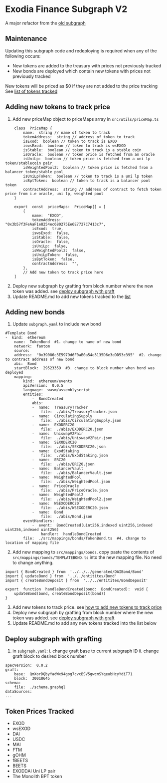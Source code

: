 # Exodia Finance Subgraph V2
A major refactor from the [old subgraph](https://github.com/ExodiaFinance/exodia-subgraph)
## Maintenance
Updating this subgraph code and redeploying is required when any of the following occurs:
- New tokens are added to the treasury with prices not previously tracked
- New bonds are deployed which contain new tokens with prices not previously tracked

New tokens will be priced as $0 if they are not added to the price tracking
See [list of tokens tracked](#Token-Prices-Tracked)

## Adding new tokens to track price
1. Add new priceMap object to priceMaps array in `src/utils/priceMap.ts`
```
	class  PriceMap {
		name:  string // name of token to track
		tokenAddress:  string // address of token to track
		isExod:  boolean // token to track is EXOD
		iswsExod:  boolean // token to track is wsEXOD
		isStable:  boolean // token to track is a stable coin
		isOracle:  boolean // token price is fetched from an oracle
		isUniLp:  boolean // token price is fetched from a uni lp token/stablecoin pair
		isWeightedPool2:  boolean // token price is fetched from a balancer token/stable pool
		isUniLpToken:  boolean // token to track is a uni lp token
		isBptToken:  boolean // token to track is a balancer pool token
		contractAddress:  string // address of contract to fetch token price from i.e oracle, uni lp, weighted pool
	} 

	export  const  priceMaps:  PriceMap[] = [
		{
			name:  "EXOD",
			tokenAddress:  "0x3b57f3FeAaF1e8254ec680275Ee6E7727C7413c7",
			isExod:  true,
			iswsExod:  false,
			isStable:  false,
			isOracle:  false,
			isUniLp:  false,
			isWeightedPool2:  false,
			isUniLpToken:  false,
			isBptToken:  false,
			contractAddress:  "",
		},
		// Add new token to track price here
	]
```
2. Deploy new subgraph by grafting from block number where the new token was added. see [deploy subgraph with graft](#Deploy-subgraph-with-grafting)
3. Update README.md to add new tokens tracked to the [list](#Token-Prices-Tracked)
## Adding new bonds
1. Update `subgraph.yaml` to include new bond
```
#Template Bond
-  kind:  ethereum
	name:  TokenBond  #1. change to name of new bond
	network:  fantom
	source:
	address:  "0x39086c3E5979d6F0aB0a54e3135D6e3eDD53c395"  #2. change to contract address of new bond
	abi:  Bond
	startBlock:  29523359  #3. change to block number when bond was deployed
	mapping:
		kind:  ethereum/events
		apiVersion:  0.0.5
		language:  wasm/assemblyscript
		entities:
			-  BondCreated
			abis:
			-  name:  TreasuryTracker
				file:  ./abis/TreasuryTracker.json
			-  name:  CirculatingSupply
				file:  ./abis/CirculatingSupply.json
			-  name:  EXODERC20
				file:  ./abis/EXODERC20.json
			-  name:  UniswapV2Pair
				file:  ./abis/UniswapV2Pair.json
			-  name:  SEXODERC20
				file:  ./abis/SEXODERC20.json
			-  name:  ExodStaking
				file:  ./abis/ExodStaking.json
			-  name:  ERC20
				file:  ./abis/ERC20.json
			-  name:  BalancerVault
				file:  ./abis/BalancerVault.json
			-  name:  WeightedPool
				file:  ./abis/WeightedPool.json
			-  name:  PriceOracle
				file:  ./abis/PriceOracle.json
			-  name:  WeightedPool2
				file:  ./abis/WeightedPool2.json
			-  name:  WSEXODERC20
				file:  ./abis/WSEXODERC20.json
			-  name:  Bond
				file:  ./abis/Bond.json
		eventHandlers:
			-  event:  BondCreated(uint256,indexed uint256,indexed uint256,indexed uint256)
				handler:  handleBondCreated
		file:  ./src/mappings/bonds/TokenBond.ts  #4. change to location of mapping file
```
2. Add new mapping to `src/mappings/bonds`. copy paste the contents of `src/mappings/bonds/TEMPLATEBOND.ts` into the new mapping file. No need to change anything.
```
import { BondCreated } from  '../../../generated/DAIBond/Bond'
import { updateBond } from  '../../entitites/Bond'
import { createBondDeposit } from  '../../entitites/BondDeposit'

export  function  handleBondCreated(bond:  BondCreated):  void {
	updateBond(bond, createBondDeposit(bond))
}
```
 3. Add new tokens to track price. see [how to add new tokens to track price](#Adding-new-tokens-to-track-price)
 4. Deploy new subgraph by grafting from block number where the new token was added. see [deploy subgraph with graft](#Deploy-subgraph-with-grafting)
 5. Update README.md to add any new tokens tracked into the list below
## Deploy subgraph with grafting
1. in `subgraph.yaml`: 
	i. change graft base to current subgraph ID
	ii. change graft block to desired block number 
```
specVersion:  0.0.2
graft:
	base:  QmXorDQbyYadWx94gog7cvcBSV5gwcmSYqeubHcyYdiT71
	block:  30018645
schema:
	file:  ./schema.graphql
dataSources:
...
```
## Token Prices Tracked
 - EXOD
 - wsEXOD
 - DAI
 - USDC
 - MAI
 - FTM
 - gOHM
 - fBEETS
 - BEETS
 - EXODDAI Uni LP pair
 - The Monolith BPT token
